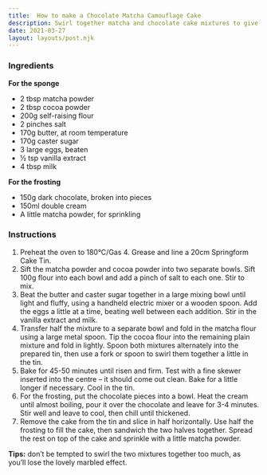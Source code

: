 ```yaml
---
title:  How to make a Chocolate Matcha Camouflage Cake
description: Swirl together matcha and chocolate cake mixtures to give a lovely marbled effect that looks just like camouflage. With its melted chocolate and cream topping sprinkled with matcha powder, there’s no hiding the fact that it’s truly delicious!
date: 2021-03-27
layout: layouts/post.njk
---
```

<link href="https://cdn.jsdelivr.net/npm/bootstrap@5.0.0-beta3/dist/css/bootstrap.min.css" rel="stylesheet" integrity="sha384-eOJMYsd53ii+scO/bJGFsiCZc+5NDVN2yr8+0RDqr0Ql0h+rP48ckxlpbzKgwra6" crossorigin="anonymous">
<script src="https://cdn.jsdelivr.net/npm/bootstrap@5.0.0-beta3/dist/js/bootstrap.bundle.min.js" integrity="sha384-JEW9xMcG8R+pH31jmWH6WWP0WintQrMb4s7ZOdauHnUtxwoG2vI5DkLtS3qm9Ekf" crossorigin="anonymous"></script>

### Ingredients

**For the sponge**

* 2 tbsp matcha powder
* 2 tbsp cocoa powder
* 200g self-raising flour
* 2 pinches salt
* 170g butter, at room temperature
* 170g caster sugar
* 3 large eggs, beaten
* ½ tsp vanilla extract
* 4 tbsp milk

**For the frosting**

* 150g dark chocolate, broken into pieces
* 150ml double cream
* A little matcha powder, for sprinkling

### Instructions

1. Preheat the oven to 180°C/Gas 4. Grease and line a 20cm Springform Cake Tin.
2. Sift the matcha powder and cocoa powder into two separate bowls. Sift 100g flour into each bowl and add a pinch of salt to each one. Stir to mix.
3. Beat the butter and caster sugar together in a large mixing bowl until light and fluffy, using a handheld electric mixer or a wooden spoon. Add the eggs a little at a time, beating well between each addition. Stir in the vanilla extract and milk.
4. Transfer half the mixture to a separate bowl and fold in the matcha flour using a large metal spoon. Tip the cocoa flour into the remaining plain mixture and fold in lightly. Spoon both mixtures alternately into the prepared tin, then use a fork or spoon to swirl them together a little in the tin.
5. Bake for 45-50 minutes until risen and firm. Test with a fine skewer inserted into the centre – it should come out clean. Bake for a little longer if necessary. Cool in the tin.
6. For the frosting, put the chocolate pieces into a bowl. Heat the cream until almost boiling, pour it over the chocolate and leave for 3-4 minutes. Stir well and leave to cool, then chill until thickened.
7. Remove the cake from the tin and slice in half horizontally. Use half the frosting to fill the cake, then sandwich the two halves together. Spread the rest on top of the cake and sprinkle with a little matcha powder.

**Tips:** don’t be tempted to swirl the two mixtures together too much, as you’ll lose the lovely marbled effect.

<div class="progress">
    <div class="progress-bar bg-success" role="progressbar" style="width: 25%" aria-valuenow="25" aria-valuemin="0" aria-valuemax="100"></div>
  </div>
  <div class="progress">
    <div class="progress-bar bg-info" role="progressbar" style="width: 50%" aria-valuenow="50" aria-valuemin="0" aria-valuemax="100"></div>
  </div>
  <div class="progress">
    <div class="progress-bar bg-warning" role="progressbar" style="width: 75%" aria-valuenow="75" aria-valuemin="0" aria-valuemax="100"></div>
  </div>
  <div class="progress">
    <div class="progress-bar bg-danger" role="progressbar" style="width: 100%" aria-valuenow="100" aria-valuemin="0" aria-valuemax="100"></div>
  </div>
